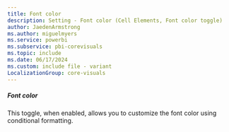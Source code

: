 ```yaml
---
title: Font color
description: Setting - Font color (Cell Elements, Font color toggle)
author: JaedenArmstrong
ms.author: miguelmyers
ms.service: powerbi
ms.subservice: pbi-corevisuals
ms.topic: include
ms.date: 06/17/2024
ms.custom: include file - variant
LocalizationGroup: core-visuals
---
```

##### Font color

This toggle, when enabled, allows you to customize the font color using conditional formatting.
